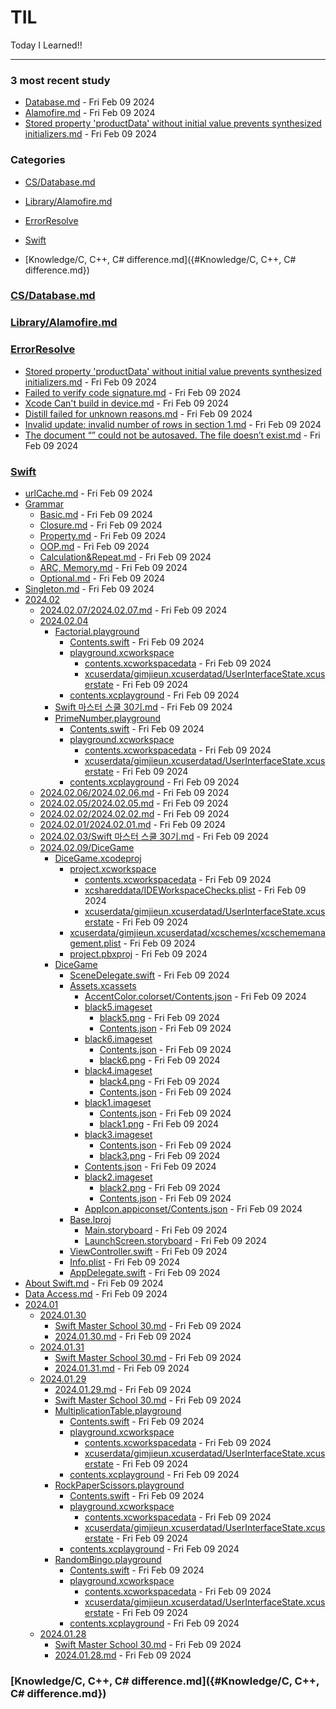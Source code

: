 # TIL
Today I Learned!!

---

### 3 most recent study
- [Database.md](Database.md) - Fri Feb 09 2024
- [Alamofire.md](Alamofire.md) - Fri Feb 09 2024
- [Stored property 'productData' without initial value prevents synthesized initializers.md](Stored_property_'productData'_without_initial_value_prevents_synthesized_initializers.md) - Fri Feb 09 2024

### Categories
- [CS/Database.md]({#CS/Database.md})

- [Library/Alamofire.md]({#Library/Alamofire.md})

- [ErrorResolve]({#ErrorResolve})

- [Swift]({#Swift})

- [Knowledge/C, C++, C# difference.md]({#Knowledge/C, C++, C# difference.md})

### [CS/Database.md]({#CS/Database.md})

### [Library/Alamofire.md]({#Library/Alamofire.md})

### [ErrorResolve]({#ErrorResolve})
- [Stored property 'productData' without initial value prevents synthesized initializers.md]("./ErrorResolve/Stored_property_'productData'_without_initial_value_prevents_synthesized_initializers.md") - Fri Feb 09 2024
- [Failed to verify code signature.md]("./ErrorResolve/Failed_to_verify_code_signature.md") - Fri Feb 09 2024
- [Xcode Can't build in device.md]("./ErrorResolve/Xcode_Can't_build_in_device.md") - Fri Feb 09 2024
- [Distill failed for unknown reasons.md]("./ErrorResolve/Distill_failed_for_unknown_reasons.md") - Fri Feb 09 2024
- [Invalid update: invalid number of rows in section 1.md]("./ErrorResolve/Invalid_update:_invalid_number_of_rows_in_section_1.md") - Fri Feb 09 2024
- [The document “” could not be autosaved. The file doesn’t exist.md]("./ErrorResolve/The_document_“”_could_not_be_autosaved._The_file_doesn’t_exist.md") - Fri Feb 09 2024

### [Swift]({#Swift})
- [urlCache.md]("./Swift/urlCache.md") - Fri Feb 09 2024
- [Grammar]("./Swift/Grammar")
  - [Basic.md]("./Swift/Grammar/Basic.md") - Fri Feb 09 2024
  - [Closure.md]("./Swift/Grammar/Closure.md") - Fri Feb 09 2024
  - [Property.md]("./Swift/Grammar/Property.md") - Fri Feb 09 2024
  - [OOP.md]("./Swift/Grammar/OOP.md") - Fri Feb 09 2024
  - [Calculation&Repeat.md]("./Swift/Grammar/Calculation&Repeat.md") - Fri Feb 09 2024
  - [ARC, Memory.md]("./Swift/Grammar/ARC,_Memory.md") - Fri Feb 09 2024
  - [Optional.md]("./Swift/Grammar/Optional.md") - Fri Feb 09 2024
- [Singleton.md]("./Swift/Singleton.md") - Fri Feb 09 2024
- [2024.02]("./Swift/2024.02")
  - [2024.02.07/2024.02.07.md]("./Swift/2024.02/2024.02.07/2024.02.07.md") - Fri Feb 09 2024
  - [2024.02.04]("./Swift/2024.02/2024.02.04")
    - [Factorial.playground]("./Swift/2024.02/2024.02.04/Factorial.playground")
      - [Contents.swift]("./Swift/2024.02/2024.02.04/Factorial.playground/Contents.swift") - Fri Feb 09 2024
      - [playground.xcworkspace]("./Swift/2024.02/2024.02.04/Factorial.playground/playground.xcworkspace")
        - [contents.xcworkspacedata]("./Swift/2024.02/2024.02.04/Factorial.playground/playground.xcworkspace/contents.xcworkspacedata") - Fri Feb 09 2024
        - [xcuserdata/gimjieun.xcuserdatad/UserInterfaceState.xcuserstate]("./Swift/2024.02/2024.02.04/Factorial.playground/playground.xcworkspace/xcuserdata/gimjieun.xcuserdatad/UserInterfaceState.xcuserstate") - Fri Feb 09 2024
      - [contents.xcplayground]("./Swift/2024.02/2024.02.04/Factorial.playground/contents.xcplayground") - Fri Feb 09 2024
    - [Swift 마스터 스쿨 30기.md]("./Swift/2024.02/2024.02.04/Swift_마스터_스쿨_30기.md") - Fri Feb 09 2024
    - [PrimeNumber.playground]("./Swift/2024.02/2024.02.04/PrimeNumber.playground")
      - [Contents.swift]("./Swift/2024.02/2024.02.04/PrimeNumber.playground/Contents.swift") - Fri Feb 09 2024
      - [playground.xcworkspace]("./Swift/2024.02/2024.02.04/PrimeNumber.playground/playground.xcworkspace")
        - [contents.xcworkspacedata]("./Swift/2024.02/2024.02.04/PrimeNumber.playground/playground.xcworkspace/contents.xcworkspacedata") - Fri Feb 09 2024
        - [xcuserdata/gimjieun.xcuserdatad/UserInterfaceState.xcuserstate]("./Swift/2024.02/2024.02.04/PrimeNumber.playground/playground.xcworkspace/xcuserdata/gimjieun.xcuserdatad/UserInterfaceState.xcuserstate") - Fri Feb 09 2024
      - [contents.xcplayground]("./Swift/2024.02/2024.02.04/PrimeNumber.playground/contents.xcplayground") - Fri Feb 09 2024
  - [2024.02.06/2024.02.06.md]("./Swift/2024.02/2024.02.06/2024.02.06.md") - Fri Feb 09 2024
  - [2024.02.05/2024.02.05.md]("./Swift/2024.02/2024.02.05/2024.02.05.md") - Fri Feb 09 2024
  - [2024.02.02/2024.02.02.md]("./Swift/2024.02/2024.02.02/2024.02.02.md") - Fri Feb 09 2024
  - [2024.02.01/2024.02.01.md]("./Swift/2024.02/2024.02.01/2024.02.01.md") - Fri Feb 09 2024
  - [2024.02.03/Swift 마스터 스쿨 30기.md]("./Swift/2024.02/2024.02.03/Swift_마스터_스쿨_30기.md") - Fri Feb 09 2024
  - [2024.02.09/DiceGame]("./Swift/2024.02/2024.02.09/DiceGame")
    - [DiceGame.xcodeproj]("./Swift/2024.02/2024.02.09/DiceGame/DiceGame.xcodeproj")
      - [project.xcworkspace]("./Swift/2024.02/2024.02.09/DiceGame/DiceGame.xcodeproj/project.xcworkspace")
        - [contents.xcworkspacedata]("./Swift/2024.02/2024.02.09/DiceGame/DiceGame.xcodeproj/project.xcworkspace/contents.xcworkspacedata") - Fri Feb 09 2024
        - [xcshareddata/IDEWorkspaceChecks.plist]("./Swift/2024.02/2024.02.09/DiceGame/DiceGame.xcodeproj/project.xcworkspace/xcshareddata/IDEWorkspaceChecks.plist") - Fri Feb 09 2024
        - [xcuserdata/gimjieun.xcuserdatad/UserInterfaceState.xcuserstate]("./Swift/2024.02/2024.02.09/DiceGame/DiceGame.xcodeproj/project.xcworkspace/xcuserdata/gimjieun.xcuserdatad/UserInterfaceState.xcuserstate") - Fri Feb 09 2024
      - [xcuserdata/gimjieun.xcuserdatad/xcschemes/xcschememanagement.plist]("./Swift/2024.02/2024.02.09/DiceGame/DiceGame.xcodeproj/xcuserdata/gimjieun.xcuserdatad/xcschemes/xcschememanagement.plist") - Fri Feb 09 2024
      - [project.pbxproj]("./Swift/2024.02/2024.02.09/DiceGame/DiceGame.xcodeproj/project.pbxproj") - Fri Feb 09 2024
    - [DiceGame]("./Swift/2024.02/2024.02.09/DiceGame/DiceGame")
      - [SceneDelegate.swift]("./Swift/2024.02/2024.02.09/DiceGame/DiceGame/SceneDelegate.swift") - Fri Feb 09 2024
      - [Assets.xcassets]("./Swift/2024.02/2024.02.09/DiceGame/DiceGame/Assets.xcassets")
        - [AccentColor.colorset/Contents.json]("./Swift/2024.02/2024.02.09/DiceGame/DiceGame/Assets.xcassets/AccentColor.colorset/Contents.json") - Fri Feb 09 2024
        - [black5.imageset]("./Swift/2024.02/2024.02.09/DiceGame/DiceGame/Assets.xcassets/black5.imageset")
          - [black5.png]("./Swift/2024.02/2024.02.09/DiceGame/DiceGame/Assets.xcassets/black5.imageset/black5.png") - Fri Feb 09 2024
          - [Contents.json]("./Swift/2024.02/2024.02.09/DiceGame/DiceGame/Assets.xcassets/black5.imageset/Contents.json") - Fri Feb 09 2024
        - [black6.imageset]("./Swift/2024.02/2024.02.09/DiceGame/DiceGame/Assets.xcassets/black6.imageset")
          - [Contents.json]("./Swift/2024.02/2024.02.09/DiceGame/DiceGame/Assets.xcassets/black6.imageset/Contents.json") - Fri Feb 09 2024
          - [black6.png]("./Swift/2024.02/2024.02.09/DiceGame/DiceGame/Assets.xcassets/black6.imageset/black6.png") - Fri Feb 09 2024
        - [black4.imageset]("./Swift/2024.02/2024.02.09/DiceGame/DiceGame/Assets.xcassets/black4.imageset")
          - [black4.png]("./Swift/2024.02/2024.02.09/DiceGame/DiceGame/Assets.xcassets/black4.imageset/black4.png") - Fri Feb 09 2024
          - [Contents.json]("./Swift/2024.02/2024.02.09/DiceGame/DiceGame/Assets.xcassets/black4.imageset/Contents.json") - Fri Feb 09 2024
        - [black1.imageset]("./Swift/2024.02/2024.02.09/DiceGame/DiceGame/Assets.xcassets/black1.imageset")
          - [Contents.json]("./Swift/2024.02/2024.02.09/DiceGame/DiceGame/Assets.xcassets/black1.imageset/Contents.json") - Fri Feb 09 2024
          - [black1.png]("./Swift/2024.02/2024.02.09/DiceGame/DiceGame/Assets.xcassets/black1.imageset/black1.png") - Fri Feb 09 2024
        - [black3.imageset]("./Swift/2024.02/2024.02.09/DiceGame/DiceGame/Assets.xcassets/black3.imageset")
          - [Contents.json]("./Swift/2024.02/2024.02.09/DiceGame/DiceGame/Assets.xcassets/black3.imageset/Contents.json") - Fri Feb 09 2024
          - [black3.png]("./Swift/2024.02/2024.02.09/DiceGame/DiceGame/Assets.xcassets/black3.imageset/black3.png") - Fri Feb 09 2024
        - [Contents.json]("./Swift/2024.02/2024.02.09/DiceGame/DiceGame/Assets.xcassets/Contents.json") - Fri Feb 09 2024
        - [black2.imageset]("./Swift/2024.02/2024.02.09/DiceGame/DiceGame/Assets.xcassets/black2.imageset")
          - [black2.png]("./Swift/2024.02/2024.02.09/DiceGame/DiceGame/Assets.xcassets/black2.imageset/black2.png") - Fri Feb 09 2024
          - [Contents.json]("./Swift/2024.02/2024.02.09/DiceGame/DiceGame/Assets.xcassets/black2.imageset/Contents.json") - Fri Feb 09 2024
        - [AppIcon.appiconset/Contents.json]("./Swift/2024.02/2024.02.09/DiceGame/DiceGame/Assets.xcassets/AppIcon.appiconset/Contents.json") - Fri Feb 09 2024
      - [Base.lproj]("./Swift/2024.02/2024.02.09/DiceGame/DiceGame/Base.lproj")
        - [Main.storyboard]("./Swift/2024.02/2024.02.09/DiceGame/DiceGame/Base.lproj/Main.storyboard") - Fri Feb 09 2024
        - [LaunchScreen.storyboard]("./Swift/2024.02/2024.02.09/DiceGame/DiceGame/Base.lproj/LaunchScreen.storyboard") - Fri Feb 09 2024
      - [ViewController.swift]("./Swift/2024.02/2024.02.09/DiceGame/DiceGame/ViewController.swift") - Fri Feb 09 2024
      - [Info.plist]("./Swift/2024.02/2024.02.09/DiceGame/DiceGame/Info.plist") - Fri Feb 09 2024
      - [AppDelegate.swift]("./Swift/2024.02/2024.02.09/DiceGame/DiceGame/AppDelegate.swift") - Fri Feb 09 2024
- [About Swift.md]("./Swift/About_Swift.md") - Fri Feb 09 2024
- [Data Access.md]("./Swift/Data_Access.md") - Fri Feb 09 2024
- [2024.01]("./Swift/2024.01")
  - [2024.01.30]("./Swift/2024.01/2024.01.30")
    - [Swift Master School 30.md]("./Swift/2024.01/2024.01.30/Swift_Master_School_30.md") - Fri Feb 09 2024
    - [2024.01.30.md]("./Swift/2024.01/2024.01.30/2024.01.30.md") - Fri Feb 09 2024
  - [2024.01.31]("./Swift/2024.01/2024.01.31")
    - [Swift Master School 30.md]("./Swift/2024.01/2024.01.31/Swift_Master_School_30.md") - Fri Feb 09 2024
    - [2024.01.31.md]("./Swift/2024.01/2024.01.31/2024.01.31.md") - Fri Feb 09 2024
  - [2024.01.29]("./Swift/2024.01/2024.01.29")
    - [2024.01.29.md]("./Swift/2024.01/2024.01.29/2024.01.29.md") - Fri Feb 09 2024
    - [Swift Master School 30.md]("./Swift/2024.01/2024.01.29/Swift_Master_School_30.md") - Fri Feb 09 2024
    - [MultiplicationTable.playground]("./Swift/2024.01/2024.01.29/MultiplicationTable.playground")
      - [Contents.swift]("./Swift/2024.01/2024.01.29/MultiplicationTable.playground/Contents.swift") - Fri Feb 09 2024
      - [playground.xcworkspace]("./Swift/2024.01/2024.01.29/MultiplicationTable.playground/playground.xcworkspace")
        - [contents.xcworkspacedata]("./Swift/2024.01/2024.01.29/MultiplicationTable.playground/playground.xcworkspace/contents.xcworkspacedata") - Fri Feb 09 2024
        - [xcuserdata/gimjieun.xcuserdatad/UserInterfaceState.xcuserstate]("./Swift/2024.01/2024.01.29/MultiplicationTable.playground/playground.xcworkspace/xcuserdata/gimjieun.xcuserdatad/UserInterfaceState.xcuserstate") - Fri Feb 09 2024
      - [contents.xcplayground]("./Swift/2024.01/2024.01.29/MultiplicationTable.playground/contents.xcplayground") - Fri Feb 09 2024
    - [RockPaperScissors.playground]("./Swift/2024.01/2024.01.29/RockPaperScissors.playground")
      - [Contents.swift]("./Swift/2024.01/2024.01.29/RockPaperScissors.playground/Contents.swift") - Fri Feb 09 2024
      - [playground.xcworkspace]("./Swift/2024.01/2024.01.29/RockPaperScissors.playground/playground.xcworkspace")
        - [contents.xcworkspacedata]("./Swift/2024.01/2024.01.29/RockPaperScissors.playground/playground.xcworkspace/contents.xcworkspacedata") - Fri Feb 09 2024
        - [xcuserdata/gimjieun.xcuserdatad/UserInterfaceState.xcuserstate]("./Swift/2024.01/2024.01.29/RockPaperScissors.playground/playground.xcworkspace/xcuserdata/gimjieun.xcuserdatad/UserInterfaceState.xcuserstate") - Fri Feb 09 2024
      - [contents.xcplayground]("./Swift/2024.01/2024.01.29/RockPaperScissors.playground/contents.xcplayground") - Fri Feb 09 2024
    - [RandomBingo.playground]("./Swift/2024.01/2024.01.29/RandomBingo.playground")
      - [Contents.swift]("./Swift/2024.01/2024.01.29/RandomBingo.playground/Contents.swift") - Fri Feb 09 2024
      - [playground.xcworkspace]("./Swift/2024.01/2024.01.29/RandomBingo.playground/playground.xcworkspace")
        - [contents.xcworkspacedata]("./Swift/2024.01/2024.01.29/RandomBingo.playground/playground.xcworkspace/contents.xcworkspacedata") - Fri Feb 09 2024
        - [xcuserdata/gimjieun.xcuserdatad/UserInterfaceState.xcuserstate]("./Swift/2024.01/2024.01.29/RandomBingo.playground/playground.xcworkspace/xcuserdata/gimjieun.xcuserdatad/UserInterfaceState.xcuserstate") - Fri Feb 09 2024
      - [contents.xcplayground]("./Swift/2024.01/2024.01.29/RandomBingo.playground/contents.xcplayground") - Fri Feb 09 2024
  - [2024.01.28]("./Swift/2024.01/2024.01.28")
    - [Swift Master School 30.md]("./Swift/2024.01/2024.01.28/Swift_Master_School_30.md") - Fri Feb 09 2024
    - [2024.01.28.md]("./Swift/2024.01/2024.01.28/2024.01.28.md") - Fri Feb 09 2024

### [Knowledge/C, C++, C# difference.md]({#Knowledge/C, C++, C# difference.md})

